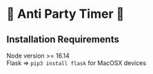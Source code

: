 # 🎉 Anti Party Timer 🎉

## Installation Requirements

Node version >= 16.14\
Flask => `pip3 install flask` for MacOSX devices

